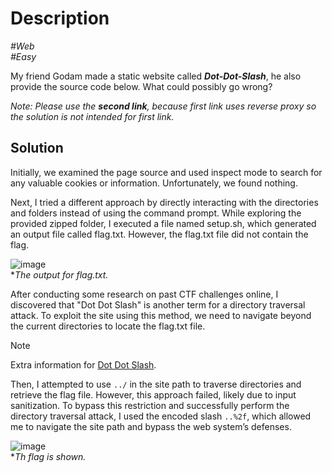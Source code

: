 # Description

_#Web_<br>
_#Easy_<br>

My friend Godam made a static website called ***Dot-Dot-Slash***, he also provide the source code below. What could possibly go wrong?<br>

*Note: Please use the ***second link***, because first link uses reverse proxy so the solution is not intended for first link.*

## Solution

Initially, we examined the page source and used inspect mode to search for any valuable cookies or information. Unfortunately, we found nothing.

Next, I tried a different approach by directly interacting with the directories and folders instead of using the command prompt. While exploring the provided zipped folder, I executed a file named setup.sh, which generated an output file called flag.txt. However, the flag.txt file did not contain the flag.

![image](https://github.com/user-attachments/assets/dcfa72f7-c84b-4005-a61d-dc00af53a1a8)<br>
**The output for flag.txt.*

After conducting some research on past CTF challenges online, I discovered that "Dot Dot Slash" is another term for a directory traversal attack. To exploit the site using this method, we need to navigate beyond the current directories to locate the flag.txt file.

> [!NOTE]
> Extra information for [Dot Dot Slash](https://brightsec.com/blog/directory-traversal/#:~:text=Simple%20Directory%20Traversal%20(dot%2Ddot%2Dslash%20Attack),-The%20simplest%20example&text=If%20the%20application%20does%20not,access%20the%20protected%20passwd%20file.).

Then, I attempted to use `../` in the site path to traverse directories and retrieve the flag file. However, this approach failed, likely due to input sanitization. To bypass this restriction and successfully perform the directory traversal attack, I used the encoded slash `..%2f`, which allowed me to navigate the site path and bypass the web system’s defenses.

![image](https://github.com/user-attachments/assets/160dae5b-f880-4b3d-861d-4534d90f47bd)<br>
**Th flag is shown.*
